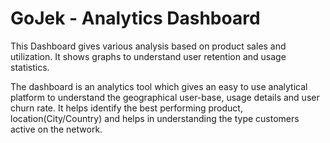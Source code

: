 # GoJek - Analytics Dashboard

This Dashboard gives various analysis based on product sales and utilization. It shows graphs to understand user retention and usage statistics. 

The dashboard is an analytics tool which gives an easy to use analytical platform to understand the geographical user-base, usage details and user churn rate. It helps identify the best performing product, location(City/Country) and helps in understanding the type customers active on the network.

